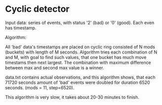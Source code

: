 Cyclic detector
===============

Input data: series of events, with status '2' (bad) or '0' (good). Each even has timestamp.

Algorithm:

All 'bad' data's timestamps are placed on cyclic ring consisted of N mods (buckets) with length of M seconds.
Algorithm tries each combination of N and M, with goal to find such values, that one bucket has much move
timestams then next largest. The combination with maximum difference between max and second max value
is a winner.

data.txt contains actual observations, and this algorithm shows, that each 71720 seconds amount of
'bad' events were doubled for duration 6520 seconds. (mods = 11, step=6520).

This algorithm is very slow, it takes about 20-30 minutes to finish.


